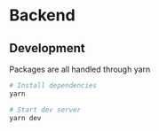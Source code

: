 # Backend
## Development
Packages are all handled through yarn
```bash
# Install dependencies
yarn

# Start dev server
yarn dev